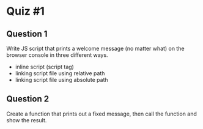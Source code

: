 # Quiz #1

## Question 1

Write JS script that prints a welcome message (no matter what) on the browser console in three different ways.

- inline script (script tag)
- linking script file using relative path
- linking script file using absolute path

## Question 2

Create a function that prints out a fixed message, then call the function and show the result.

